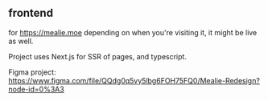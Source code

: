 ## frontend
for https://mealie.moe depending on when you're visiting it, it might be live as well.

Project uses Next.js for SSR of pages, and typescript.

Figma project: https://www.figma.com/file/QQdg0q5vy5lbg6FOH75FQ0/Mealie-Redesign?node-id=0%3A3